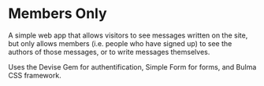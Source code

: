 # Members Only

A simple web app that allows visitors to see messages written on the site, but only allows members (i.e. people who have signed up) to see the authors of those messages, or to write messages themselves.

Uses the Devise Gem for authentification, Simple Form for forms, and Bulma CSS framework.





